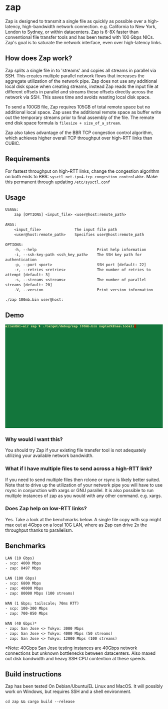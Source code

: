 # zap
Zap is designed to transmit a single file as quickly as possible over a high-latency, high-bandwidth network connection. e.g. California to New York, London to Sydney, or within datacenters. Zap is 6-8X faster than conventional file transfer tools and has been tested with 100 Gbps NICs. Zap's goal is to saturate the network interface, even over high-latency links.

## How does Zap work?
Zap splits a single file in to 'streams' and copies all streams in parallel via SSH. This creates multiple parallel network flows that increases the aggregate utilization of the network pipe. Zap does not use any additional local disk space when creating streams, instead Zap reads the input file at different offsets in parallel and streams these offsets directly across the network via SSH. This saves time and avoids wasting local disk space. 

To send a 100GB file, Zap requires 105GB of total remote space but no additional local space. Zap uses the additional remote space as buffer write out the temporary streams prior to final assembly of the file. The remote end disk space formula is `filesize + size_of_a_stream`.

Zap also takes advantage of the BBR TCP congestion control algorithm, which achieves higher overall TCP throughput over high-RTT links than CUBIC.

## Requirements
For fastest throughput on high-RTT links, change the congestion algorithm on both ends to BBR: `sysctl net.ipv4.tcp_congestion_control=bbr`. Make this permanent through updating `/etc/sysctl.conf`

## Usage
```
USAGE:
    zap [OPTIONS] <input_file> <user@host:remote_path>

ARGS:
    <input_file>               The input file path
    <user@host:remote_path>    Specifies user@host:remote_path

OPTIONS:
    -h, --help                           Print help information
    -i, --ssh-key-path <ssh_key_path>    The SSH key path for authentication
    -p, --port <port>                    SSH port [default: 22]
    -r, --retries <retries>              The number of retries to attempt [default: 3]
    -s, --streams <streams>              The number of parallel streams [default: 20]
    -V, --version                        Print version information
```

`./zap 100mb.bin user@host:`

## Demo
<img src="https://github.com/ajclark/zap/blob/main/zap.gif?raw=true">

### Why would I want this?
You should try Zap if your existing file transfer tool is not adequately utilizing your available network bandwidth.

### What if I have multiple files to send across a high-RTT link?
If you need to send multiple files then rclone or rsync is likely better suited. Note that to drive up the utilization of your network pipe you will have to use rsync in conjunction with xargs or GNU parallel. It is also possible to run multiple instances of zap as you would with any other command. e.g. xargs. 

### Does Zap help on low-RTT links?
Yes. Take a look at the benchmarks below. A single file copy with scp might max out at 4Gbps on a local 10G LAN, where as Zap can drive 2x the throughput thanks to parallelism.  

## Benchmarks
``` 
LAN (10 Gbps)
- scp: 4000 Mbps
- zap: 8497 Mbps

LAN (100 Gbps)
- scp: 6800 Mbps
- zap: 40000 Mbps
- zap: 80000 Mbps (100 streams)

WAN (1 Gbps; tailscale; 70ms RTT)
- scp: 100-300 Mbps
- zap: 700-850 Mbps

WAN (40 Gbps)*
- zap: San Jose <> Tokyo: 3000 Mbps
- zap: San Jose <> Tokyo: 4000 Mbps (50 streams)
- zap: San Jose <> Tokyo: 12000 Mbps (100 streams)
```
*Note: 40Gbps San Jose testing instances are 40Gbps network connections but unknown bottlenecks between datacenters. Also maxed out disk bandwidth and heavy SSH CPU contention at these speeds.

## Build instructions
Zap has been tested On Debian/Ubuntu/EL Linux and MacOS. It will possibly work on Windows, but requires SSH and a shell environment.

`cd zap && cargo build --release`

